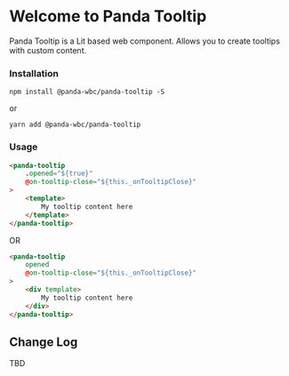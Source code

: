 # Welcome to Panda Tooltip
Panda Tooltip is a Lit based web component. Allows you to create tooltips with custom content.

### Installation
```npm install @panda-wbc/panda-tooltip -S```

or 

```yarn add @panda-wbc/panda-tooltip```

### Usage

```html
<panda-tooltip
	.opened="${true}"
	@on-tooltip-close="${this._onTooltipClose}"
>
	<template>
		My tooltip content here
	</template>
</panda-tooltip>
```

OR

```html
<panda-tooltip
	opened
	@on-tooltip-close="${this._onTooltipClose}"
>
	<div template>
		My tooltip content here
	</div>
</panda-tooltip>
```

## Change Log

TBD
